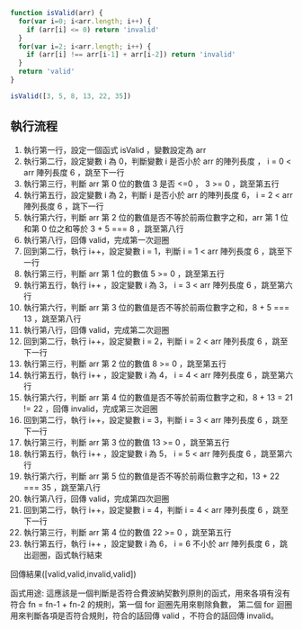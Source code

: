 ``` js
function isValid(arr) {
  for(var i=0; i<arr.length; i++) {
    if (arr[i] <= 0) return 'invalid'
  }
  for(var i=2; i<arr.length; i++) {
    if (arr[i] !== arr[i-1] + arr[i-2]) return 'invalid'
  }
  return 'valid'
}

isValid([3, 5, 8, 13, 22, 35])
```

## 執行流程
1. 執行第一行，設定一個函式 isValid ，變數設定為 arr
2. 執行第二行，設定變數 i 為 0，判斷變數 i 是否小於 arr 的陣列長度 ， i = 0 < arr 陣列長度 6 ，跳至下一行
3. 執行第三行，判斷 arr 第 0 位的數值 3 是否 <=0 ， 3 >= 0 ，跳至第五行
4. 執行第五行，設定變數 i 為 2，判斷 i 是否小於 arr 的陣列長度 6， i = 2 < arr 陣列長度 6 ，跳下一行
5. 執行第六行，判斷 arr 第 2 位的數值是否不等於前兩位數字之和，arr 第 1 位和第 0 位之和等於 3 + 5 === 8 ，跳至第八行
6. 執行第八行，回傳 valid，完成第一次迴圈
7. 回到第二行，執行 i++，設定變數 i = 1，判斷 i = 1 < arr 陣列長度 6 ，跳至下一行
8. 執行第三行，判斷 arr 第 1 位的數值 5 >= 0 ，跳至第五行
9. 執行第五行，執行 i++ ，設定變數 i 為 3， i = 3 < arr 陣列長度 6 ，跳至第六行
10. 執行第六行，判斷 arr 第 3 位的數值是否不等於前兩位數字之和，8 + 5 === 13 ，跳至第八行
11. 執行第八行，回傳 valid，完成第二次迴圈
12. 回到第二行，執行 i++，設定變數 i = 2，判斷 i = 2 < arr 陣列長度 6 ，跳至下一行
13. 執行第三行，判斷 arr 第 2 位的數值 8 >= 0 ，跳至第五行
14. 執行第五行，執行 i++ ，設定變數 i 為 4， i = 4 < arr 陣列長度 6 ，跳至第六行
15. 執行第六行，判斷 arr 第 4 位的數值是否不等於前兩位數字之和，8 + 13 = 21 != 22 ，回傳 invalid，完成第三次迴圈
16. 回到第二行，執行 i++，設定變數 i = 3，判斷 i = 3 < arr 陣列長度 6 ，跳至下一行
17. 執行第三行，判斷 arr 第 3 位的數值 13 >= 0 ，跳至第五行
18. 執行第五行，執行 i++ ，設定變數 i 為 5， i = 5 < arr 陣列長度 6 ，跳至第六行
19. 執行第六行，判斷 arr 第 5 位的數值是否不等於前兩位數字之和，13 + 22 === 35 ，跳至第八行
20. 執行第八行，回傳 valid，完成第四次迴圈
21. 回到第二行，執行 i++，設定變數 i = 4，判斷 i = 4 < arr 陣列長度 6 ，跳至下一行
22. 執行第三行，判斷 arr 第 4 位的數值 22 >= 0 ，跳至第五行
23. 執行第五行，執行 i++ ，設定變數 i 為 6， i = 6 不小於 arr 陣列長度 6 ，跳出迴圈，函式執行結束

回傳結果([valid,valid,invalid,valid])

函式用途: 這應該是一個判斷是否符合費波納契數列原則的函式，用來各項有沒有符合 fn = fn-1 + fn-2 的規則，第一個 for 迴圈先用來剔除負數，
第二個 for 迴圈用來判斷各項是否符合規則，符合的話回傳 valid ，不符合的話回傳 invalid。